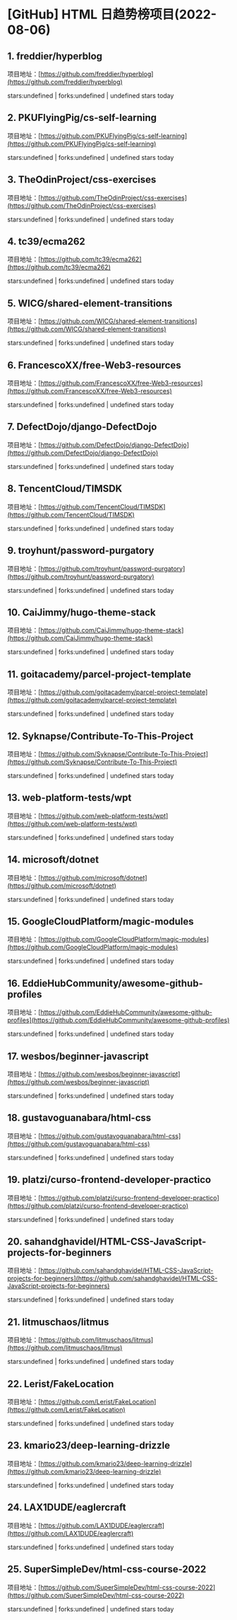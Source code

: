 # [GitHub] HTML 日趋势榜项目(2022-08-06)

## 1. freddier/hyperblog 

项目地址：[https://github.com/freddier/hyperblog](https://github.com/freddier/hyperblog)

stars:undefined | forks:undefined | undefined stars today 



## 2. PKUFlyingPig/cs-self-learning 

项目地址：[https://github.com/PKUFlyingPig/cs-self-learning](https://github.com/PKUFlyingPig/cs-self-learning)

stars:undefined | forks:undefined | undefined stars today 



## 3. TheOdinProject/css-exercises 

项目地址：[https://github.com/TheOdinProject/css-exercises](https://github.com/TheOdinProject/css-exercises)

stars:undefined | forks:undefined | undefined stars today 



## 4. tc39/ecma262 

项目地址：[https://github.com/tc39/ecma262](https://github.com/tc39/ecma262)

stars:undefined | forks:undefined | undefined stars today 



## 5. WICG/shared-element-transitions 

项目地址：[https://github.com/WICG/shared-element-transitions](https://github.com/WICG/shared-element-transitions)

stars:undefined | forks:undefined | undefined stars today 



## 6. FrancescoXX/free-Web3-resources 

项目地址：[https://github.com/FrancescoXX/free-Web3-resources](https://github.com/FrancescoXX/free-Web3-resources)

stars:undefined | forks:undefined | undefined stars today 



## 7. DefectDojo/django-DefectDojo 

项目地址：[https://github.com/DefectDojo/django-DefectDojo](https://github.com/DefectDojo/django-DefectDojo)

stars:undefined | forks:undefined | undefined stars today 



## 8. TencentCloud/TIMSDK 

项目地址：[https://github.com/TencentCloud/TIMSDK](https://github.com/TencentCloud/TIMSDK)

stars:undefined | forks:undefined | undefined stars today 



## 9. troyhunt/password-purgatory 

项目地址：[https://github.com/troyhunt/password-purgatory](https://github.com/troyhunt/password-purgatory)

stars:undefined | forks:undefined | undefined stars today 



## 10. CaiJimmy/hugo-theme-stack 

项目地址：[https://github.com/CaiJimmy/hugo-theme-stack](https://github.com/CaiJimmy/hugo-theme-stack)

stars:undefined | forks:undefined | undefined stars today 



## 11. goitacademy/parcel-project-template 

项目地址：[https://github.com/goitacademy/parcel-project-template](https://github.com/goitacademy/parcel-project-template)

stars:undefined | forks:undefined | undefined stars today 



## 12. Syknapse/Contribute-To-This-Project 

项目地址：[https://github.com/Syknapse/Contribute-To-This-Project](https://github.com/Syknapse/Contribute-To-This-Project)

stars:undefined | forks:undefined | undefined stars today 



## 13. web-platform-tests/wpt 

项目地址：[https://github.com/web-platform-tests/wpt](https://github.com/web-platform-tests/wpt)

stars:undefined | forks:undefined | undefined stars today 



## 14. microsoft/dotnet 

项目地址：[https://github.com/microsoft/dotnet](https://github.com/microsoft/dotnet)

stars:undefined | forks:undefined | undefined stars today 



## 15. GoogleCloudPlatform/magic-modules 

项目地址：[https://github.com/GoogleCloudPlatform/magic-modules](https://github.com/GoogleCloudPlatform/magic-modules)

stars:undefined | forks:undefined | undefined stars today 



## 16. EddieHubCommunity/awesome-github-profiles 

项目地址：[https://github.com/EddieHubCommunity/awesome-github-profiles](https://github.com/EddieHubCommunity/awesome-github-profiles)

stars:undefined | forks:undefined | undefined stars today 



## 17. wesbos/beginner-javascript 

项目地址：[https://github.com/wesbos/beginner-javascript](https://github.com/wesbos/beginner-javascript)

stars:undefined | forks:undefined | undefined stars today 



## 18. gustavoguanabara/html-css 

项目地址：[https://github.com/gustavoguanabara/html-css](https://github.com/gustavoguanabara/html-css)

stars:undefined | forks:undefined | undefined stars today 



## 19. platzi/curso-frontend-developer-practico 

项目地址：[https://github.com/platzi/curso-frontend-developer-practico](https://github.com/platzi/curso-frontend-developer-practico)

stars:undefined | forks:undefined | undefined stars today 



## 20. sahandghavidel/HTML-CSS-JavaScript-projects-for-beginners 

项目地址：[https://github.com/sahandghavidel/HTML-CSS-JavaScript-projects-for-beginners](https://github.com/sahandghavidel/HTML-CSS-JavaScript-projects-for-beginners)

stars:undefined | forks:undefined | undefined stars today 



## 21. litmuschaos/litmus 

项目地址：[https://github.com/litmuschaos/litmus](https://github.com/litmuschaos/litmus)

stars:undefined | forks:undefined | undefined stars today 



## 22. Lerist/FakeLocation 

项目地址：[https://github.com/Lerist/FakeLocation](https://github.com/Lerist/FakeLocation)

stars:undefined | forks:undefined | undefined stars today 



## 23. kmario23/deep-learning-drizzle 

项目地址：[https://github.com/kmario23/deep-learning-drizzle](https://github.com/kmario23/deep-learning-drizzle)

stars:undefined | forks:undefined | undefined stars today 



## 24. LAX1DUDE/eaglercraft 

项目地址：[https://github.com/LAX1DUDE/eaglercraft](https://github.com/LAX1DUDE/eaglercraft)

stars:undefined | forks:undefined | undefined stars today 



## 25. SuperSimpleDev/html-css-course-2022 

项目地址：[https://github.com/SuperSimpleDev/html-css-course-2022](https://github.com/SuperSimpleDev/html-css-course-2022)

stars:undefined | forks:undefined | undefined stars today 



